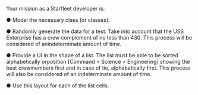 Your mission as a Starfleet developer is:

● Model the necessary class (or classes).

● Randomly generate the data for a test. Take into account that the USS Enterprise has a crew complement of no less than 430. This process will be considered of anindeterminate amount of time.

● Provide a UI in the shape of a list. The list must be able to be sorted alphabetically orposition [Command > Science > Engineering] showing the best crewmembers first and in case of tie, alphabetically first. This process will also be considered of an indeterminate amount of time.

● Use this layout for each of the list cells.
